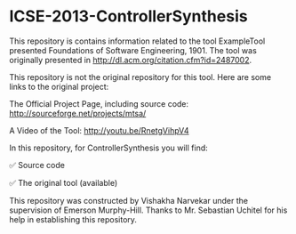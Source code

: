 # ICSE-2013-ControllerSynthesis

This repository is contains information related to the tool ExampleTool presented Foundations of Software Engineering, 1901. The tool was originally presented in http://dl.acm.org/citation.cfm?id=2487002.

This repository is not the original repository for this tool. Here are some links to the original project:

The Official Project Page, including source code: http://sourceforge.net/projects/mtsa/

A Video of the Tool:  http://youtu.be/RnetgVihpV4

In this repository, for ControllerSynthesis you will find:

:white_check_mark: Source code

:white_check_mark: The original tool (available)

This repository was constructed by Vishakha Narvekar under the supervision of Emerson Murphy-Hill. Thanks to Mr. Sebastian Uchitel for his help in establishing this repository.
